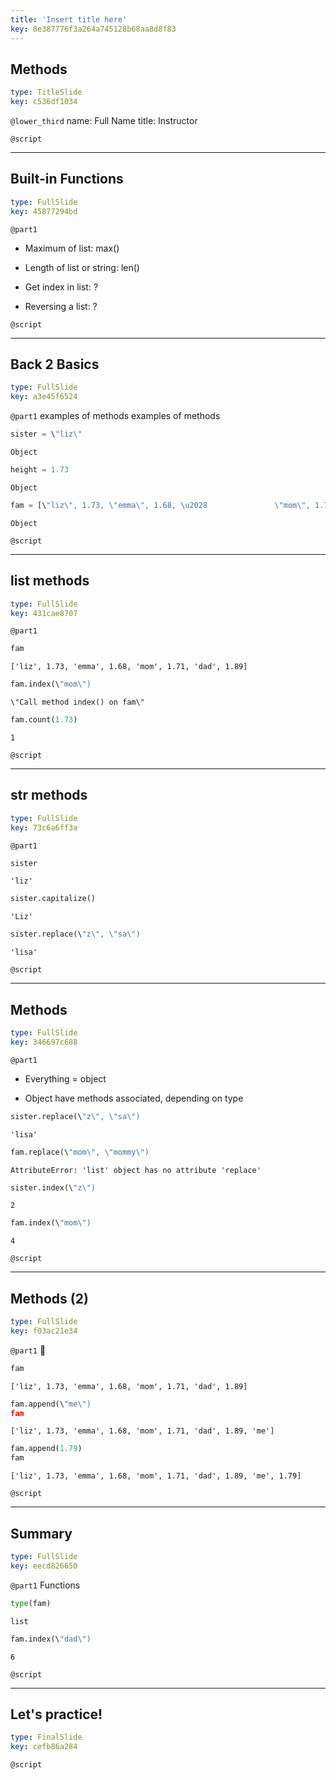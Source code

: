 ```yaml
---
title: 'Insert title here'
key: 8e387776f3a264a745128b68aa8d8f83
---
```


## Methods

```yaml
type: TitleSlide
key: c536df1034
```

`@lower_third`
name: Full Name
title: Instructor

`@script`


---

## Built-in Functions

```yaml
type: FullSlide
key: 45877294bd
```

`@part1`
- Maximum of list: max()

- Length of list or string: len()

- Get index in list: ?

- Reversing a list: ?

`@script`


---

## Back 2 Basics

```yaml
type: FullSlide
key: a3e45f6524
```

`@part1`
examples of methods
examples of methods

```py
sister = \"liz\"
```

```out
Object
```

```py
height = 1.73
```

```out
Object
```

```py
fam = [\"liz\", 1.73, \"emma\", 1.68, \u2028               \"mom\", 1.71, \"dad\", 1.89]
```

```out
Object
```

`@script`


---

## list methods

```yaml
type: FullSlide
key: 431cae8707
```

`@part1`
```py
fam
```

```out
['liz', 1.73, 'emma', 1.68, 'mom', 1.71, 'dad', 1.89]
```

```py
fam.index(\"mom\")
```

```out
\"Call method index() on fam\"
```

```py
fam.count(1.73)
```

```out
1
```

`@script`


---

## str methods

```yaml
type: FullSlide
key: 73c6a6ff3a
```

`@part1`
```py
sister
```

```out
'liz'
```

```py
sister.capitalize()
```

```out
'Liz'
```

```py
sister.replace(\"z\", \"sa\")
```

```out
'lisa'
```

`@script`


---

## Methods

```yaml
type: FullSlide
key: 346697c688
```

`@part1`
- Everything = object

- Object have methods associated, depending on type

```py
sister.replace(\"z\", \"sa\")
```

```out
'lisa'
```

```py
fam.replace(\"mom\", \"mommy\")
```

```out
AttributeError: 'list' object has no attribute 'replace'
```

```py
sister.index(\"z\")
```

```out
2
```

```py
fam.index(\"mom\")
```

```out
4
```

`@script`


---

## Methods (2)

```yaml
type: FullSlide
key: f03ac21e34
```

`@part1`


```py
fam
```

```out
['liz', 1.73, 'emma', 1.68, 'mom', 1.71, 'dad', 1.89]
```

```py
fam.append(\"me\")
fam
```

```out
['liz', 1.73, 'emma', 1.68, 'mom', 1.71, 'dad', 1.89, 'me']
```

```py
fam.append(1.79)
fam
```

```out
['liz', 1.73, 'emma', 1.68, 'mom', 1.71, 'dad', 1.89, 'me', 1.79]
```

`@script`


---

## Summary

```yaml
type: FullSlide
key: eecd826650
```

`@part1`
Functions

```py
type(fam)
```

```out
list
```

```py
fam.index(\"dad\")
```

```out
6
```

`@script`


---

## Let's practice!

```yaml
type: FinalSlide
key: cefb86a284
```

`@script`
